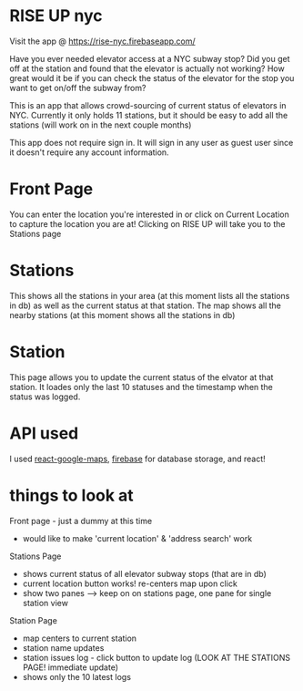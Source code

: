 # RISE UP nyc

Visit the app @ https://rise-nyc.firebaseapp.com/

Have you ever needed elevator access at a NYC subway stop? Did you get off at the station and found that the elevator is actually not working? How great would it be if you can check the status of the elevator for the stop you want to get on/off the subway from?

This is an app that allows crowd-sourcing of current status of elevators in NYC.
Currently it only holds 11 stations, but it should be easy to add all the stations (will work on in the next couple months)

This app does not require sign in. It will sign in any user as guest user since it doesn't require any account information.

# Front Page

You can enter the location you're interested in or click on Current Location to capture the location you are at! Clicking on RISE UP will take you to the Stations page

# Stations

This shows all the stations in your area (at this moment lists all the stations in db) as well as the current status at that station.
The map shows all the nearby stations (at this moment shows all the stations in db)

# Station

This page allows you to update the current status of the elvator at that station.
It loades only the last 10 statuses and the timestamp when the status was logged.

# API used
I used [react-google-maps](https://github.com/tomchentw/react-google-maps), [firebase](https://firebase.google.com) for database storage, and react!

# things to look at

Front page - just a dummy at this time
* would like to make 'current location' & 'address search' work

Stations Page
* shows current status of all elevator subway stops (that are in db)
* current location button works! re-centers map upon click
* show two panes --> keep on on stations page, one pane for single station view

Station Page
* map centers to current station
* station name updates
* station issues log - click button to update log (LOOK AT THE STATIONS PAGE! immediate update)
* shows only the 10 latest logs
